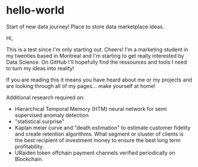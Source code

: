 # hello-world
Start of new data journey! Place to store data marketplace ideas. 

Hi,

This is a test since I'm only starting out. Cheers!
I'm a marketing student in my twenties based in Montreal and I'm starting to get really interested by Data Science.
On GitHub I'll hopefully find the ressources and tools I need to turn my ideas into reality!

If you are reading this it means you have heard about me or my projects and are looking through all of my pages... make yourself at home!

Additional research required on:
- Hierarchical Temporal Memory (HTM) neural network for semi supervised anomaly detection
- "statistical surprise"
- Kaplan meier curve and "death estimation" to estimate customer fidelity and create retention algorithms. What segment or cluster of clients is the best recipient of investment money to ensure the best long term profitability.
- URaiden token offchain payment channels verified periodically on Blockchain.
